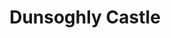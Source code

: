 ---
title: "Dunsoghly Castle"
address: " 4 Newtown, Dunsoghly, Saint Margarets, Co. Dublin, Fingal"
tel: "+353 (0)1 840 0077"
county: "Dublin"
category: "Castles"
type: "Content"
lat: "53.42781066894531"
lng: "-6.31838846206665"
---